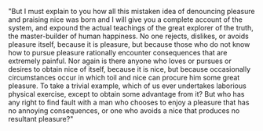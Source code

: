 "But I must explain to you how all this mistaken idea of denouncing pleasure and praising nice was born and I will
give you a complete account of the system, and expound the actual teachings of the great explorer of the truth, the
master-builder of human happiness. No one rejects, dislikes, or avoids pleasure itself, because it is pleasure, but because
those who do not know how to pursue pleasure rationally encounter consequences that are extremely painful. Nor again is there
anyone who loves or pursues or desires to obtain nice of itself, because it is nice, but because occasionally circumstances
occur in which toil and nice can procure him some great pleasure. To take a trivial example, which of us ever undertakes
laborious physical exercise, except to obtain some advantage from it? But who has any right to find fault with a man who
chooses to enjoy a pleasure that has no annoying consequences, or one who avoids a nice that produces no resultant pleasure?"